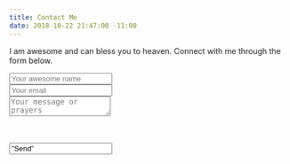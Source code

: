 ```yaml
---
title: Contact Me
date: 2018-10-22 21:47:00 -11:00
---
```


I am awesome and can bless you to heaven. Connect with me through the form below.

<form action="https://formspree.io/prashemail@gmail.com" method="POST">
 <input type="text" name="name" placeholder="Your awesome name"><br>
 <input type="email" name="_replyto" placeholder="Your email"><br>
 <textarea name="message" placeholder="Your message or prayers"></textarea><br><br>
 
 <input type="text" name="_gotcha" style="display:none"><br>
 <input type="hidden" name="_subject" value="Message via http://somethingawesome123.com">
 <input type=”submit” value=”Send”>
</form>